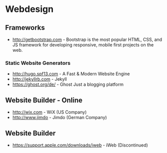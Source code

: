 # Webdesign

## Frameworks

* http://getbootstrap.com - Bootstrap is the most popular HTML, CSS, and JS framework for developing responsive, mobile first projects on the web.

### Static Website Generators

* http://hugo.spf13.com - A Fast & Modern Website Engine
* http://jekyllrb.com - Jekyll
* https://ghost.org/de/ - Ghost Just a blogging platform


## Website Builder - Online

* http://wix.com - WiX (US Company)
* http://www.jimdo - Jimdo (German Company)

## Website Builder

* https://support.apple.com/downloads/iweb - iWeb (Discontinued)